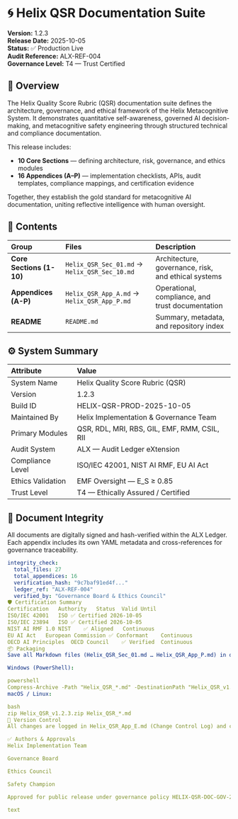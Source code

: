 # 🌀 Helix QSR Documentation Suite

**Version:** 1.2.3  
**Release Date:** 2025-10-05  
**Status:** ✅ Production Live  
**Audit Reference:** ALX-REF-004  
**Governance Level:** T4 — Trust Certified

## 📘 Overview

The Helix Quality Score Rubric (QSR) documentation suite defines the architecture, governance, and ethical framework of the Helix Metacognitive System. It demonstrates quantitative self-awareness, governed AI decision-making, and metacognitive safety engineering through structured technical and compliance documentation.

This release includes:
*   **10 Core Sections** — defining architecture, risk, governance, and ethics modules
*   **16 Appendices (A–P)** — implementation checklists, APIs, audit templates, compliance mappings, and certification evidence

Together, they establish the gold standard for metacognitive AI documentation, uniting reflective intelligence with human oversight.

## 🧱 Contents

| Group | Files | Description |
| :--- | :--- | :--- |
| **Core Sections (1-10)** | `Helix_QSR_Sec_01.md` → `Helix_QSR_Sec_10.md` | Architecture, governance, risk, and ethical systems |
| **Appendices (A-P)** | `Helix_QSR_App_A.md` → `Helix_QSR_App_P.md` | Operational, compliance, and trust documentation |
| **README** | `README.md` | Summary, metadata, and repository index |

## ⚙️ System Summary

| Attribute | Value |
| :--- | :--- |
| System Name | Helix Quality Score Rubric (QSR) |
| Version | 1.2.3 |
| Build ID | HELIX-QSR-PROD-2025-10-05 |
| Maintained By | Helix Implementation & Governance Team |
| Primary Modules | QSR, RDL, MRI, RBS, GIL, EMF, RMM, CSIL, RII |
| Audit System | ALX — Audit Ledger eXtension |
| Compliance Level | ISO/IEC 42001, NIST AI RMF, EU AI Act |
| Ethics Validation | EMF Oversight — E_S ≥ 0.85 |
| Trust Level | T4 — Ethically Assured / Certified |

## 🧩 Document Integrity

All documents are digitally signed and hash-verified within the ALX Ledger. Each appendix includes its own YAML metadata and cross-references for governance traceability.

```yaml
integrity_check:
  total_files: 27
  total_appendices: 16
  verification_hash: "9c7baf91ed4f..."
  ledger_ref: "ALX-REF-004"
  verified_by: "Governance Board & Ethics Council"
🛡️ Certification Summary
Certification	Authority	Status	Valid Until
ISO/IEC 42001	ISO	✅ Certified	2026-10-05
ISO/IEC 23894	ISO	✅ Certified	2026-10-05
NIST AI RMF 1.0	NIST	✅ Aligned	Continuous
EU AI Act	European Commission	✅ Conformant	Continuous
OECD AI Principles	OECD Council	✅ Verified	Continuous
📦 Packaging
Save all Markdown files (Helix_QSR_Sec_01.md … Helix_QSR_App_P.md) in one folder and run:

Windows (PowerShell):

powershell
Compress-Archive -Path "Helix_QSR_*.md" -DestinationPath "Helix_QSR_v1.2.3.zip"
macOS / Linux:

bash
zip Helix_QSR_v1.2.3.zip Helix_QSR_*.md
📜 Version Control
All changes are logged in Helix_QSR_App_E.md (Change Control Log) and cryptographically linked to ALX entries. Future revisions will increment semantically (e.g., 1.3.0, 1.4.0) and be accompanied by new Trust Certification evaluations (Helix_QSR_App_N.md).

✅ Authors & Approvals
Helix Implementation Team

Governance Board

Ethics Council

Safety Champion

Approved for public release under governance policy HELIX-QSR-DOC-GOV-2025-10.

text
